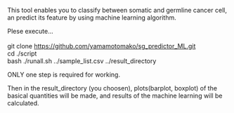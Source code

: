 



This tool enables you to classify between somatic and germline cancer cell, an predict its feature by using machine learning algorithm.

Plese execute...<br><br>
git clone https://github.com/yamamotomako/sg_predictor_ML.git<br>
cd ./script<br>
bash ./runall.sh ../sample_list.csv ../result_directory<br>

ONLY one step is required for working.<br>

Then in the result_directory (you choosen), plots(barplot, boxplot) of the basical quantities will be made, and results of the machine learning will be calculated.








